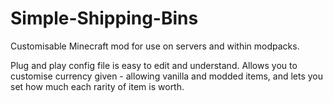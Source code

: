 # Simple-Shipping-Bins
Customisable Minecraft mod for use on servers and within modpacks.


Plug and play config file is easy to edit and understand.
Allows you to customise currency given - allowing vanilla and modded items, and lets you set how much each rarity of item is worth.
